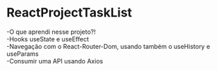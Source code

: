 # ReactProjectTaskList

-O que aprendi nesse projeto?! </br>
-Hooks useState e useEffect </br>
-Navegação com o React-Router-Dom, usando também o useHistory e useParams </br>
-Consumir uma API usando Axios
 
